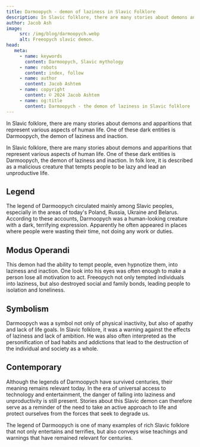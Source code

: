 ```yaml
---
title: Darmoopych - demon of laziness in Slavic Folklore
description: In Slavic folklore, there are many stories about demons and apparitions that represent various aspects of human life. One of these dark entities is Darmoopych, the demon of laziness and inaction.
author: Jacob Ash
image:
     src: /img/blog/darmoopych.webp
     alt: Freeopych slavic demon.
head:
   meta:
     - name: keywords
       content: Darmoopych, Slavic mythology
     - name: robots
       content: index, follow
     - name: author
       content: Jacob Ashtem
     - name: copyright
       content: © 2024 Jacob Ashtem
     - name: og:title
       content: Darmoopych - the demon of laziness in Slavic folklore
---
```

In Slavic folklore, there are many stories about demons and apparitions that represent various aspects of human life. One of these dark entities is Darmoopych, the demon of laziness and inaction.
<!--more-->

In Slavic folklore, there are many stories about demons and apparitions that represent various aspects of human life. One of these dark entities is Darmoopych, the demon of laziness and inaction. In folk lore, it is described as a malicious creature that tempts people to be lazy and lead an unproductive life.

## Legend

The legend of Darmoopych circulated mainly among Slavic peoples, especially in the areas of today's Poland, Russia, Ukraine and Belarus. According to these accounts, Darmoopych was a human-looking creature with a dark, terrifying expression. Apparently he often appeared in places where people were wasting their time, not doing any work or duties.

## Modus Operandi

This demon had the ability to tempt people, even hypnotize them, into laziness and inaction. One look into his eyes was often enough to make a person lose all motivation to act. Freeopych not only tempted individuals into laziness, but also destroyed social and family bonds, leading people to isolation and loneliness.

## Symbolism

Darmoopych was a symbol not only of physical inactivity, but also of apathy and lack of life goals. In Slavic folklore, it was a warning against the effects of laziness and lack of ambition. He was also often interpreted as the personification of bad habits and addictions that lead to the destruction of the individual and society as a whole.

## Contemporary

Although the legends of Darmoopych have survived centuries, their meaning remains relevant today. In the era of universal access to technology and entertainment, the danger of falling into laziness and unproductivity is still present. Stories about this Slavic demon can therefore serve as a reminder of the need to take an active approach to life and protect ourselves from the forces that seek to degrade us.

The legend of Darmoopych is one of many examples of rich Slavic folklore that not only entertains and terrifies, but also conveys wise teachings and warnings that have remained relevant for centuries.